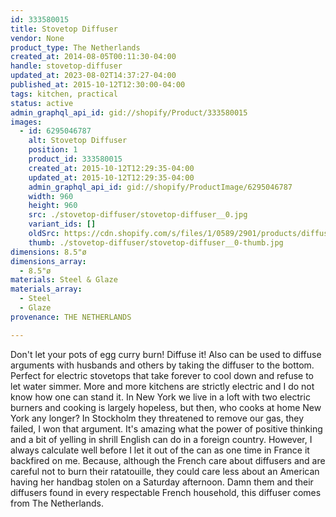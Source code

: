 ```yaml
---
id: 333580015
title: Stovetop Diffuser
vendor: None
product_type: The Netherlands
created_at: 2014-08-05T00:11:30-04:00
handle: stovetop-diffuser
updated_at: 2023-08-02T14:37:27-04:00
published_at: 2015-10-12T12:30:00-04:00
tags: kitchen, practical
status: active
admin_graphql_api_id: gid://shopify/Product/333580015
images:
  - id: 6295046787
    alt: Stovetop Diffuser
    position: 1
    product_id: 333580015
    created_at: 2015-10-12T12:29:35-04:00
    updated_at: 2015-10-12T12:29:35-04:00
    admin_graphql_api_id: gid://shopify/ProductImage/6295046787
    width: 960
    height: 960
    src: ./stovetop-diffuser/stovetop-diffuser__0.jpg
    variant_ids: []
    oldSrc: https://cdn.shopify.com/s/files/1/0589/2901/products/diffuser-X2.jpg?v=1444667375
    thumb: ./stovetop-diffuser/stovetop-diffuser__0-thumb.jpg
dimensions: 8.5"ø
dimensions_array:
  - 8.5"ø
materials: Steel & Glaze
materials_array:
  - Steel
  - Glaze
provenance: THE NETHERLANDS

---
```


Don't let your pots of egg curry burn! Diffuse it! Also can be used to diffuse arguments with husbands and others by taking the diffuser to the bottom. Perfect for electric stovetops that take forever to cool down and refuse to let water simmer. More and more kitchens are strictly electric and I do not know how one can stand it. In New York we live in a loft with two electric burners and cooking is largely hopeless, but then, who cooks at home New York any longer? In Stockholm they threatened to remove our gas, they failed, I won that argument. It's amazing what the power of positive thinking and a bit of yelling in shrill English can do in a foreign country. However, I always calculate well before I let it out of the can as one time in France it backfired on me. Because, although the French care about diffusers and are careful not to burn their ratatouille, they could care less about an American having her handbag stolen on a Saturday afternoon. Damn them and their diffusers found in every respectable French household, this diffuser comes from The Netherlands.